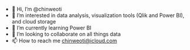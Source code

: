- 👋 Hi, I’m @chinweoti
- 👀 I’m interested in data analysis, visualization tools (Qlik and Power BI), and cloud storage
- 🌱 I’m currently learning Power BI
- 💞️ I’m looking to collaborate on all things data
- 📫 How to reach me chinweoti@icloud.com

<!---
chinweoti/chinweoti is a ✨ special ✨ repository because its `README.md` (this file) appears on your GitHub profile.
You can click the Preview link to take a look at your changes.
--->
